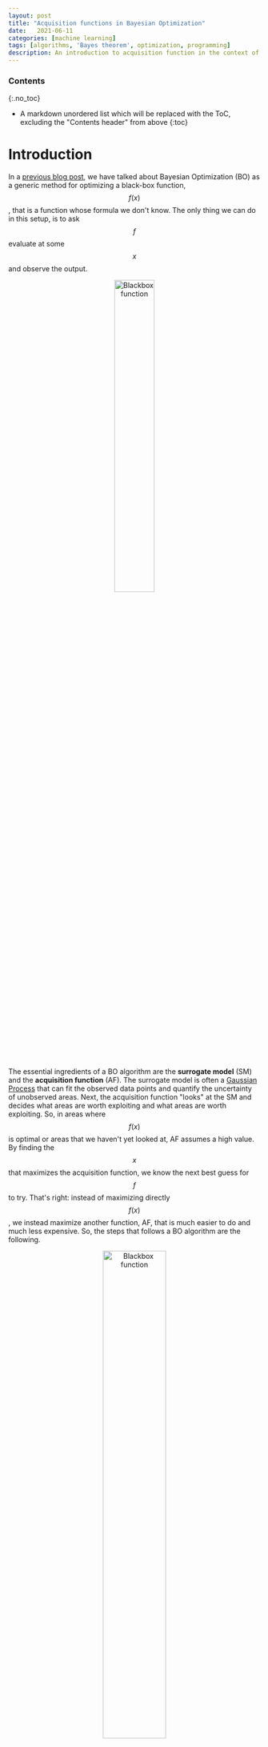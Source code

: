 ```yaml
---
layout: post
title: "Acquisition functions in Bayesian Optimization"
date:   2021-06-11
categories: [machine learning]
tags: [algorithms, 'Bayes theorem', optimization, programming]
description: An introduction to acquisition function in the context of Bayesian Optimization
---
```


### Contents
{:.no_toc}

* A markdown unordered list which will be replaced with the ToC, excluding the "Contents header" from above
{:toc}

# Introduction
In a [previous blog post](https://ekamperi.github.io/machine%20learning/2021/05/08/bayesian-optimization.html), we have talked about Bayesian Optimization (BO) as a generic method for optimizing a black-box function, $$f(x)$$, that is a function whose formula we don't know. The only thing we can do in this setup, is to ask $$f$$ evaluate at some $$x$$ and observe the output.

<p align="center">
 <img style="width: 40%; height: 40%" src="{{ site.url }}/images/acquisition_functions/blackbox.png" alt="Blackbox function">
</p>

The essential ingredients of a BO algorithm are the **surrogate model** (SM) and the **acquisition function** (AF). The surrogate model is often a [Gaussian Process](https://ekamperi.github.io/mathematics/2021/03/30/gaussian-process-regression.html) that can fit the observed data points and quantify the uncertainty of unobserved areas. Next, the acquisition function "looks" at the SM and decides what areas are worth exploiting and what areas are worth exploiting. So, in areas where $$f(x)$$ is optimal or areas that we haven't yet looked at, AF assumes a high value. By finding the $$x$$ that maximizes the acquisition function, we know the next best guess for $$f$$ to try. That's right: instead of maximizing directly $$f(x)$$, we instead maximize another function, AF, that is much easier to do and much less expensive. So, the steps that follows a BO algorithm are the following.

<p align="center">
 <img style="width: 50%; height: 50%" src="{{ site.url }}/images/acquisition_functions/bo_flow.png" alt="Blackbox function">
</p>

In the following video, the **exploitation** (trying slightly different things that have already been proven to be good solutions) vs. **exploration** (trying totally different things from areas that have not yet been probed) tradeoff is demonstrated. Although here $$f(x)$$ is known, in the general case it is not.

<p align="center">
<video id="movie" width="70%" height="70%" preload controls>
   <source id="srcMp4" src="{{ site.url }}/images/acquisition_functions/ucb_acq.mp4#t=0.2" />
</video>
</p>

# Upper Confidence Bound (UCB)
Probably as simple as an AF can get, UCB contains explicit exploitation and exploration terms:

$$
a(x;\lambda) = \mu(x) + \lambda \sigma (x)
$$

With UCB, the exploitation vs. exploration trade-off is explicit and easy to tune via the parameter $$\lambda$$. Concretely, we construct a weighted sum of the expected performance captured by $$\mu(x)$$ of the Gaussian Process, and of the uncertainty $$\sigma(x)$$, captured by the standard deviation of the GP. When $$\lambda$$ is small, BO will favor solutions that are expected to be high-performing, i.e., have high $$\mu(x)$$. On the contrary, when $$\lambda$$ is large BO consider the exploration of currently uncharted areas in the search space.

Example with a large value for $$\lambda$$. UCB favors areas where we don't have any samples from.

<p align="center">
 <img style="width: 80%; height: 80%" src="{{ site.url }}/images/acquisition_functions/ucb_large_lambda.png" alt="UCB function">
</p>


Example with a value for $$\lambda$$ around 1 (I made $$\lambda=1.2$$ so that the curves don't coincide). UCB balances between known good values and unexplored areas.

<p align="center">
 <img style="width: 80%; height: 80%" src="{{ site.url }}/images/acquisition_functions/ucb_medium_lambda.png" alt="UCB function">
</p>

Example with a small value for $$\lambda$$. UCB is very conservative and causes aggressive sampling around the current best solution.

<p align="center">
 <img style="width: 80%; height: 80%" src="{{ site.url }}/images/acquisition_functions/ucb_small_lambda.png" alt="UCB function">
</p>

# Probability of Improvement (PI)

Suppose that we'd like to maximize $$f(x)$$, and the best solution we have so far is $$x^\star$$. Then, we can define "improvement", $$I(x)$$, as:

$$I(x) = \max(f(x) - f(x^\star), 0)$$

Therefore, if the new $$x$$ we are looking at has an associated value $$f(x)$$ that is less than $$f(x^\star)$$, then $$f(x) - f(x^\star)$$ is negative, so we aren't improving at all, and the above formula returns 0, since the maximum number between any negative number and 0 is 0. On the contrary, if the new value $$f(x)$$ is larger than our current best estimate, then $$f(x) - f(x^\star)$$ is positive, and $$I(x)$$ returns the difference which is how much we will improve over our current best solution.

In probability of improvement acquisition function, for each candidate $$x$$ we assign the probability of $$f(x)$$ being larger than our current best $$f(x^\star)$$:

<p align="center">
 <img style="width: 80%; height: 80%" src="{{ site.url }}/images/acquisition_functions/probability_of_improvement.png" alt="Probability of Improvement function">
</p>

# Expected Improvement (EI)
PI considers only the probability of improving our current best estimate, but it does not factor in the magnitude of the improvement. This is where the expected improvement acquisition function is different. At this point let us recall that in a Gaussian Process, at each point we assign a Gaussian distribution. Therefore, at point $$x$$ the value of the function $$f(x)$$ is sampled from a normal distribution with mean $$\mu$$ and variance $$\sigma^2$$:

$$f(x) \sim \mathcal{N}(\mu, \sigma^2)$$

Now, let us use a reparameterization trick. If $$z \sim \mathcal{N}(0, 1)$$, then $$f(x)=\mu+\sigma z$$ is a normal distribution with mean $$\mu$$ and variance $$\sigma^2$$. Therefore, we can rewrite the improvement function, $$I(x)$$, as:

$$I(x) = f(x) - f(x^\star) = \mu + \sigma z - f(x^\star), \,\, z \sim \mathcal{N}(0,1)$$

Let us take a pause here and make sure that we really understand what's going on. Here $$x$$ is some point that we want to check whether it worths evaluating $$f$$ at. So, we assign a value $$I(x)$$ to it. However, $$I(x)$$ is not some constant fixed value. Its value is **sampled** from a normal distribution $$\mathcal{N}(\mu, \sigma^2)$$. Hence, every time we calculate $$I(x)$$, at the same $$x$$, we get a different value!

So, how do we proceed? Well, instead of looking at the improvement $$I(x)$$, which is a random variable, we will instead calculate the "Expected Improvement", which is the expected value of $$I(x)$$:

$$\text{EI}(x)\equiv\mathbb{E}\left[I(x)\right] = \int_{-\infty}^{\infty} I(x)\varphi(z) \mathop{\mathrm{d}z}$$

Where $$\varphi(z)$$ is the probability density function of the normal distribution $$\mathcal{N}(0,1)$$, i.e., $$\varphi(z) = \frac{1}{\sqrt{2\pi}}\exp\left(-z^2/2\right)$$. In case you aren't familiar with the expected value of a random variable, it's kind of a weight average of "value" time "probability of getting that value".

Ok, so:

$$\text{EI}(x) = \int_{-\infty}^{\infty} I(x)\varphi(z) \mathop{\mathrm{d}z}=\int_{-\infty}^{\infty}\underbrace{\max(f(x) - f(x^\star), 0)}_{I(x)}\varphi(z)\mathop{\mathrm{d}z}$$

How do we calculate this integral? We need to get rid of the $$max$$ operator. In order to do that, we are going to break up the integral into two components, one where $$f(x) - f(x^\star)$$ is positive and one where it is negative. The point where the switch happens is given by:

$$f(x) = f(x^\star) \Rightarrow \mu + \sigma z = f(x^\star) \Rightarrow z = \frac{f(x^\star) - \mu}{\sigma}$$

Let's call this point $$z_0 = \frac{f(x^\star) - \mu}{\sigma}$$, and break up the integral as:

$$\text{EI}(x) = \underbrace{\int_{-\infty}^{z_0} I(x)\varphi(z) \mathop{\mathrm{d}z}}_{\text{Zero since }I(x)=0} + \int_{z_0}^{\infty} I(x)\varphi(z) \mathop{\mathrm{d}z}$$

Ok, so we are good to go now:

$$\begin{aligned}
\text{EI}(x)
&=\int_{z_0}^{\infty} \max(f(x)-f(x^\star),0) \varphi(z)\mathop{\mathrm{d}z} =
\int_{z_0}^{\infty} \left(\mu+\sigma z - f(x^\star)\right)\varphi(z) \mathop{\mathrm{d}z}\\
&= \int_{z_0}^{\infty} \left(\mu - f(x^\star) \right)\varphi(z)\mathop{\mathrm{d}z} +
\int_{z_0}^{\infty} \sigma z \frac{1}{\sqrt{2\pi}}e^{-z^2/2}\mathop{\mathrm{d}z} \\\\
&=\left(\mu- f(x^\star)\right) \underbrace{\int_{z_0}^{\infty}\varphi(z)\mathop{\mathrm{d}z}}_{1-\Phi(z_0)\equiv 1-\text{CDF}(z_0)} + \frac{\sigma}{\sqrt{2\pi}}\int_{z_0}^{\infty}  z e^{-z^2/2}\mathop{\mathrm{d}z}\\
&=\left(\mu- f(x^\star)\right) (1-\Phi(z_0)) - \frac{\sigma}{\sqrt{2\pi}}\int_{z_0}^{\infty}  \left(e^{-z^2/2}\right)' \mathop{\mathrm{d}z}\\
&=\left(\mu- f(x^\star)\right) (1-\Phi(z_0)) - \frac{\sigma}{\sqrt{2\pi}} \left[e^{-z^2/2}\right]_{z_0}^{\infty}\\
&=\left(\mu- f(x^\star)\right) \underbrace{(1-\Phi(z_0))}_{\Phi(-z_0)} + \sigma \varphi(z_0) \\
&=\left(\mu- f(x^\star)\right) \Phi\left(\frac{\mu-f(x^\star)}{\sigma}\right) + \sigma \varphi\left(\frac{\mu - f(x^\star)}{\sigma}\right)
\end{aligned}$$

At the last point, we used the fact that the PDF of normal distribution is symmetric, therefore $$\phi(z_0) = \phi(-z_0)$$. Alright, so this equation might seem intimidating, but it's really not. So, when does $$\text{EI}(x)$$ take high values? When $$\mu > f(x^\star)$$. I.e., then mean value of the Gaussian Process is high at $$x$$. Expected improvement is also increased when there's lots of uncertainty, therefore when $$\sigma > 1$$. By the way, the formula above works for $$\sigma(x)>0$$, otherwise, if $$\sigma(x) = 0$$ (as it happens at the observed data points), it holds that $$\text{EI}(x)=0$$. 

There's one last before we conclude. By injecting a (hyper)parameter $$\xi$$ into the formula for $$\text{EI}(x)$$, we can fine tune how much exploitation vs. how much exploration the BO algorithm will do. So, the full formula is:

$$\text{EI}(x;\xi) = \left(\mu- f(x^\star) - \xi\right) \Phi\left(\frac{\mu-f(x^\star)-\xi}{\sigma}\right) + \sigma \varphi\left(\frac{\mu - f(x^\star)-\xi}{\sigma}\right)$$

For $$\xi=0$$, we just end up with the previous formula. However, for large values of $$\xi$$, you can think of it as if we pretend to have a larger current best value than we actually do! Therefore, this steers the BO algorithm towards more exploration.



